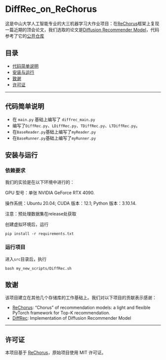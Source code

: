 # DiffRec_on_ReChorus

这是中山大学人工智能专业的大三机器学习大作业项目：在[ReChorus](https://github.com/THUwangcy/ReChorus)框架上复现一篇近期的顶会论文，我们选取的论文是[Diffusion Recommender Model](https://arxiv.org/abs/2304.04971)，代码参考了它的[公开仓库](https://github.com/YiyanXu/DiffRec?tab=readme-ov-file)

## 目录
- [代码简单说明](#代码简单说明)
- [安装与运行](#安装与运行)
- [致谢](#致谢)
- [许可证](#许可证)

---
## 代码简单说明
- 在 `main.py` 基础上编写了 `diffrec_main.py`
- 编写了`DiffRec.py`、`LDiffRec.py`、`TDiffRec.py`、`LTDiffRec.py`。
- 在`BaseReader.py`基础上编写了`myReader.py`
- 在`BaseRunner.py`基础上编写了`myRunner.py`

  
## 安装与运行

### 依赖要求

我们的实验是在以下环境中进行的：

GPU 型号：单张 NVIDIA GeForce RTX 4090.

操作系统：Ubuntu 20.04; CUDA 版本：12.1; Python 版本：3.10.14.

注意：预处理数据集在release处获取

创建虚拟环境后，运行
```
pip install -r requirements.txt
```

### 运行项目
进入`src`目录后，执行
```
bash my_new_scripts/DiffRec.sh
```

## 致谢

该项目建立在其他几个存储库的工作基础上。我们对以下项目的贡献表示感谢：

- [ReChorus](https://github.com/THUwangcy/ReChorus): “Chorus” of recommendation models: a light and flexible PyTorch framework for Top-K recommendation.
- [DiffRec](https://github.com/YiyanXu/DiffRec?tab=readme-ov-file): Implementation of Diffusion Recommender Model
---

## 许可证

本项目基于 [ReChorus](https://github.com/THUwangcy/ReChorus)，原始项目使用 MIT 许可证。 
